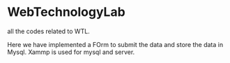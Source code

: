 # WebTechnologyLab
all the codes related to WTL.

Here we have implemented a FOrm to submit the data and store the data in Mysql.
Xammp is used for mysql and server.
